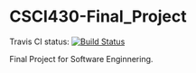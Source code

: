 # CSCI430-Final_Project

Travis CI status: [![Build Status](https://travis-ci.com/repacheco1/CSCI430-Final_Project.svg?branch=main)](https://travis-ci.com/repacheco1/CSCI430-Final_Project)


Final Project for Software Enginnering.
